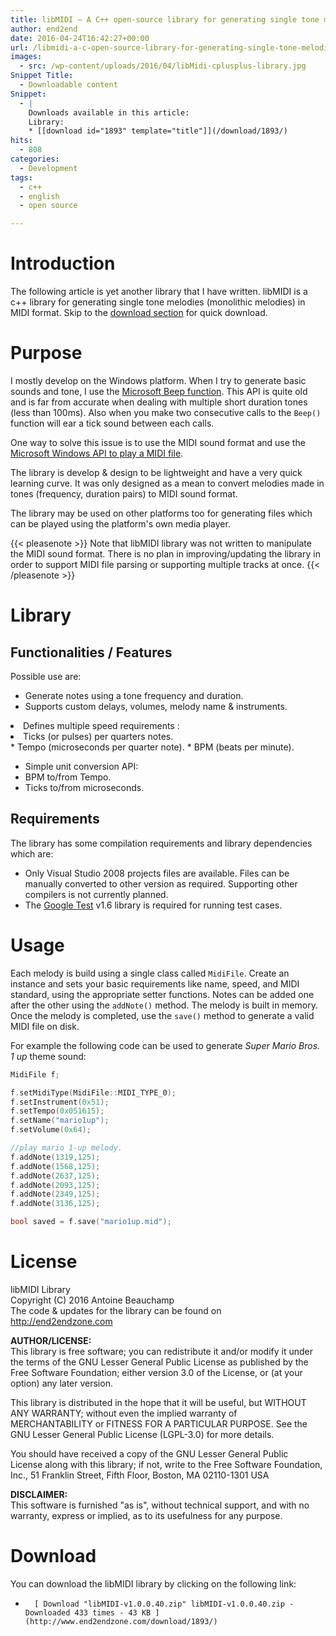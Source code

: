 ```yaml
---
title: libMIDI – A C++ open-source library for generating single tone melodies in MIDI format
author: end2end
date: 2016-04-24T16:42:27+00:00
url: /libmidi-a-c-open-source-library-for-generating-single-tone-melodies-in-midi-format/
images:
  - src: /wp-content/uploads/2016/04/libMidi-cplusplus-library.jpg
Snippet Title:
  - Downloadable content
Snippet:
  - |
    Downloads available in this article:
    Library:
    * [[download id="1893" template="title"]](/download/1893/)
hits:
  - 808
categories:
  - Development
tags:
  - c++
  - english
  - open source

---
```

# Introduction

The following article is yet another library that I have written. libMIDI is a c++ library for generating single tone melodies (monolithic melodies) in MIDI format.
Skip to the [download section](#Download) for quick download.

# Purpose

I mostly develop on the Windows platform. When I try to generate basic sounds and tone, I use the [Microsoft Beep function](http://msdn.microsoft.com/en-ca/library/windows/desktop/ms679277(v=vs.85).aspx). This API is quite old and is far from accurate when dealing with multiple short duration tones (less than 100ms). Also when you make two consecutive calls to the `Beep()` function will ear a tick sound between each calls.

One way to solve this issue is to use the MIDI sound format and use the [Microsoft Windows API to play a MIDI file](http://msdn.microsoft.com/en-us/library/windows/desktop/dd743673(v=vs.85).aspx).

The library is develop & design to be lightweight and have a very quick learning curve. It was only designed as a mean to convert melodies made in tones (frequency, duration pairs) to MIDI sound format.

The library may be used on other platforms too for generating files which can be played using the platform's own media player.

{{< pleasenote >}}
  Note that libMIDI library was not written to manipulate the MIDI sound format. There is no plan in improving/updating the library in order to support MIDI file parsing or supporting multiple tracks at once.
{{< /pleasenote >}}


# Library

## Functionalities / Features

Possible use are:

* Generate notes using a tone frequency and duration.
* Supports custom delays, volumes, melody name & instruments.
<li>
  Defines multiple speed requirements : <li>
      Ticks (or pulses) per quarters notes.
    </li>
    * Tempo (microseconds per quarter note).
    * BPM (beats per minute).
</li>

* Simple unit conversion API: 
* BPM to/from Tempo.
* Ticks to/from microseconds.

## Requirements

The library has some compilation requirements and library dependencies which are:

* Only Visual Studio 2008 projects files are available. Files can be manually converted to other version as required. Supporting other compilers is not currently planned.
* The [Google Test](http://github.com/google/googletest) v1.6 library is required for running test cases.

# Usage

Each melody is build using a single class called `MidiFile`. Create an instance and sets your basic requirements like name, speed, and MIDI standard, using the appropriate setter functions. Notes can be added one after the other using the `addNote()` method. The melody is built in memory. Once the melody is completed, use the `save()` method to generate a valid MIDI file on disk.

For example the following code can be used to generate _Super Mario Bros. 1 up_ theme sound:


```cpp
MidiFile f;

f.setMidiType(MidiFile::MIDI_TYPE_0);
f.setInstrument(0x51);
f.setTempo(0x051615);
f.setName("mario1up");
f.setVolume(0x64);

//play mario 1-up melody.
f.addNote(1319,125);
f.addNote(1568,125);
f.addNote(2637,125);
f.addNote(2093,125);
f.addNote(2349,125);
f.addNote(3136,125);

bool saved = f.save("mario1up.mid");
```


# License

libMIDI Library  
Copyright (C) 2016 Antoine Beauchamp  
The code & updates for the library can be found on http://end2endzone.com

**AUTHOR/LICENSE:**  
This library is free software; you can redistribute it and/or modify it under the terms of the GNU Lesser General Public License as published by the Free Software Foundation; either version 3.0 of the License, or (at your option) any later version.

This library is distributed in the hope that it will be useful, but WITHOUT ANY WARRANTY; without even the implied warranty of  
MERCHANTABILITY or FITNESS FOR A PARTICULAR PURPOSE. See the GNU  Lesser General Public License (LGPL-3.0) for more details.

You should have received a copy of the GNU Lesser General Public  
License along with this library; if not, write to the Free Software Foundation, Inc., 51 Franklin Street, Fifth Floor, Boston, MA 02110-1301 USA

**DISCLAIMER:**  
This software is furnished "as is", without technical support, and with no warranty, express or implied, as to its usefulness for any purpose.

# Download

You can download the libMIDI library by clicking on the following link:

* 
		[ Download "libMIDI-v1.0.0.40.zip" libMIDI-v1.0.0.40.zip - Downloaded 433 times - 43 KB ](http://www.end2endzone.com/download/1893/)
